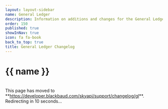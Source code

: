 ```yaml
---
layout: layout-sidebar
name: General Ledger
description: Information on additions and changes for the General Ledger API.
order: 150
published: true
showInNav: true
icon: fa fa-book
back_to_top: true
title: General Ledger Changelog
---
```


# {{ name }}

<br />
<bb-alert bb-alert-type="warning">This page has moved to **<a href="https://developer.blackbaud.com/skyapi/support/changelog/gl">https://developer.blackbaud.com/skyapi/support/changelog/gl</a>**. Redirecting in 10 seconds...
</bb-alert>
<br /> <br />

<script> var timer = setTimeout(function() { window.location='https://developer.blackbaud.com/skyapi/support/changelog/gl' }, 10000); </script>